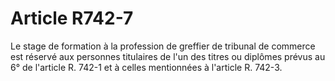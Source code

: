 # Article R742-7

Le stage de formation à la profession de greffier de tribunal de commerce est réservé aux personnes titulaires de l'un des titres ou diplômes prévus au 6° de l'article R. 742-1 et à celles mentionnées à l'article R. 742-3.
